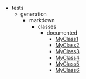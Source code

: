 - tests
    - generation
        - markdown
            - classes
                - documented
                    - [MyClass1](tests/generation/markdown/classes/documented/MyClass1.md)
                    - [MyClass2](tests/generation/markdown/classes/documented/MyClass2.md)
                    - [MyClass3](tests/generation/markdown/classes/documented/MyClass3.md)
                    - [MyClass4](tests/generation/markdown/classes/documented/MyClass4.md)
                    - [MyClass5](tests/generation/markdown/classes/documented/MyClass5.md)
                    - [MyClass6](tests/generation/markdown/classes/documented/MyClass6.md)
